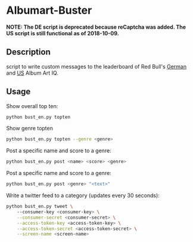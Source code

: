 # Albumart-Buster
**NOTE: The DE script is deprecated because reCaptcha was added. The US script is still functional as of 2018-10-09.**
## Description
script to write custom messages to the leaderboard of Red Bull's [German](http://albumartiq.redbull.com/) and [US](https://daily.redbullmusicacademy.com/) Album Art IQ.
## Usage
Show overall top ten:
```bash
python bust_en.py topten 
```
Show genre topten
```bash
python bust_en.py topten --genre <genre>
```
Post a specific name and score to a genre:
```bash
python bust_en.py post <name> <score> <genre>
```
Post a specific name and score to a genre:
```bash
python bust_en.py post <genre> "<text>"
```
Write a twitter feed to a category (updates every 30 seconds):
```bash
python bust_en.py tweet \ 
    --consumer-key <consumer-key> \
    --consumer-secret <consumer-secret> \
    --access-token-key <access-token-key> \
    --access-token-secret <access-token-secret> \
    --screen-name <screen-name>
```

